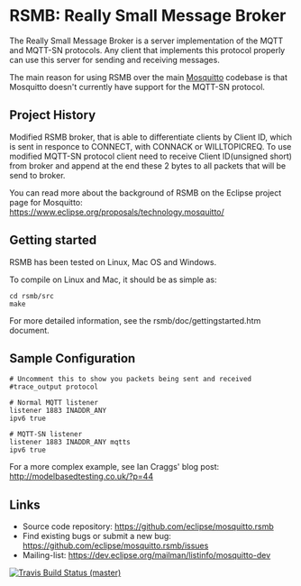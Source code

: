 RSMB: Really Small Message Broker
=================================

The Really Small Message Broker is a server implementation of the MQTT and MQTT-SN protocols. Any client that implements this protocol properly can use this server for sending and receiving messages.

The main reason for using RSMB over the main [Mosquitto](http://mosquitto.org/) codebase is that Mosquitto doesn't currently have support for the MQTT-SN protocol.


## Project History
Modified RSMB broker, that is able to differentiate clients by Client ID, which is sent in responce to CONNECT, with CONNACK or WILLTOPICREQ. 
To use modified MQTT-SN protocol client need to receive Client ID(unsigned short) from broker and append at the end these 2 bytes to all packets that will be send to broker. 

You can read more about the background of RSMB on the Eclipse project page for Mosquitto:
https://www.eclipse.org/proposals/technology.mosquitto/

## Getting started

RSMB has been tested on Linux, Mac OS and Windows. 

To compile on Linux and Mac, it should be as simple as:

```
cd rsmb/src
make
```

For more detailed information, see the rsmb/doc/gettingstarted.htm document.


## Sample Configuration

```
# Uncomment this to show you packets being sent and received
#trace_output protocol

# Normal MQTT listener
listener 1883 INADDR_ANY
ipv6 true

# MQTT-SN listener
listener 1883 INADDR_ANY mqtts
ipv6 true
```

For a more complex example, see Ian Craggs' blog post:
http://modelbasedtesting.co.uk/?p=44


## Links

- Source code repository: <https://github.com/eclipse/mosquitto.rsmb>
- Find existing bugs or submit a new bug: <https://github.com/eclipse/mosquitto.rsmb/issues>
- Mailing-list: <https://dev.eclipse.org/mailman/listinfo/mosquitto-dev>


[![Travis Build Status (master)](https://travis-ci.org/eclipse/mosquitto.rsmb.svg?branch=master)](https://travis-ci.org/eclipse/mosquitto.rsmb)
